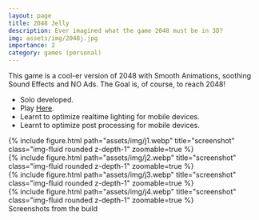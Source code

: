```yaml
---
layout: page
title: 2048 Jelly
description: Ever imagined what the game 2048 must be in 3D?
img: assets/img/2048j.jpg
importance: 2
category: games (personal)
---
```

This game is a cool-er version of 2048 with Smooth Animations, soothing Sound Effects and NO Ads. The Goal is, of course, to reach 2048!
* Solo developed.
* Play [Here](https://play.google.com/store/apps/details?id=com.Makra.J2048).
* Learnt to optimize realtime lighting for mobile devices.
* Learnt to optimize post processing for mobile devices.

<div class="row">
    <div class="col-sm mt-3 mt-md-0">
        {% include figure.html path="assets/img/j1.webp" title="screenshot" class="img-fluid rounded z-depth-1" zoomable=true %}
    </div>
    <div class="col-sm mt-3 mt-md-0">
        {% include figure.html path="assets/img/j2.webp" title="screenshot" class="img-fluid rounded z-depth-1" zoomable=true %}
    </div>
</div>

<div class="row">
    <div class="col-sm mt-3 mt-md-0">
        {% include figure.html path="assets/img/j3.webp" title="screenshot" class="img-fluid rounded z-depth-1" zoomable=true %}
    </div>
    <div class="col-sm mt-3 mt-md-0">
        {% include figure.html path="assets/img/j4.webp" title="screenshot" class="img-fluid rounded z-depth-1" zoomable=true %}
    </div>
</div>

<div class="caption">
    Screenshots from the build
</div>